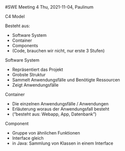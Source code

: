 #SWE Meeting 4
Thu, 2021-11-04, Paulinum

C4 Model

Besteht aus:
- Software System
- Container
- Components
- (Code, brauchen wir nicht, nur erste 3 Stufen)

Software System
- Repräsentiert das Projekt
- Grobste Struktur
- Sammelt Anwendungsfälle und Benötigte Ressourcen
- Zeigt Anwendungsfälle

Container
- Die einzelnen Anwendungsfälle / Anwendungen
- Erläuterung woraus der Anwendungsfall besteht
- (“besteht aus: Webapp, App, Datenbank”)

Component
- Gruppe von ähnlichen Funktionen
- Interface gleich
- in Java: Sammlung von Klassen in einem Interface

